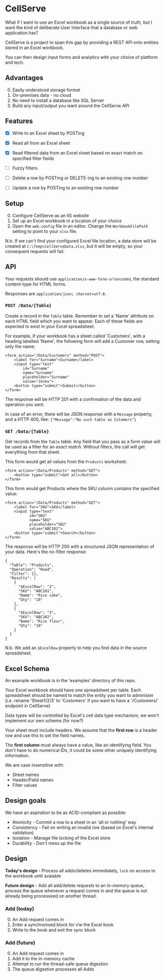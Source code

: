 # CellServe

What if I want to use an Excel workbook as a single source of truth, but I want the kind of deliberate User Interface that a database or web application has?

CellServe is a project to span this gap by providing a REST API onto entities stored in an Excel workbook.

You can then design input forms and analytics with your choice of platform and tech.


## Advantages

 0. Easily understood storage format
 0. On-premises data - no cloud
 0. No need to install a database like SQL Server
 0. Build any input/output you want around the CellServe API
 

## Features

 + [x] Write to an Excel sheet by POSTing
 + [x] Read all from an Excel sheet
 + [x] Read filtered data from an Excel sheet based on exact match on specified filter fields
 + [ ] Fuzzy filters
 + [ ] Delete a row by POSTing or DELETE-ing to an existing row number
 + [ ] Update a row by POSTing to an existing row number


## Setup

 0. Configure CellServe as an IIS website
 0. Set up an Excel workbook in a location of your choice
 0. Open the `web.config` file in an editor. Change the `WorkbookFilePath` setting to point to your `xlsx` file. 

N.b. If we can't find your configured Excel file location, a data store will be created at `C:\Temp\CellServeData.xlsx`, but it will be empty, so your consequent requests will fail.

## API

Your requests should use `application/x-www-form-urlencoded`, the standard content-type for HTML forms.

Responses are `application/json; charset=utf-8`.

### `POST /Data/{Table}`

Create a record in the `Table` table. Remember to set a 'Name' attribute on each HTML field which you want to appear. Each of these fields are expected to exist in your Excel spreadsheet.

For example, if your workbook has a sheet called 'Customers', with a heading labelled 'Name', the following form will add a Customer row, setting only the name:

````
<form action="/Data/Customers" method="POST">
	<label for="Surname">Surname</label>
	<input type="text"
		id="Surname"
		name="Surname"
		placeholder="Surname"
		value="Jones">
	<button type="submit">Submit</button>
</form>
````

The response will be HTTP 201 with a confirmation of the data and operation you sent.

In case of an error, there will be JSON response with a `Message` property, and a HTTP 400, like: `{"Message":"No such table as Cstomers"}`


### `GET /Data/{Table}`

Get records from the `Table` table. Any field that you pass as a form value will be used as a filter for an *exact match*. Without filters, the call will get everything from that sheet.

This form would get all values from the `Products` worksheet:

````
<form action="/Data/Products" method="GET">
	<button type="submit">Get all</button>
</form>
````

This form would get Products where the SKU column contains the specified value:

````
<form action="/Data/Products" method="GET">
	<label for="SKU">SKU</label>
	<input type="text"
		   id="SKU"
		   name="SKU"
		   placeholder="SKU"
		   value="ABC102">
	<button type="submit">Search</button>
</form>
````

The response will be HTTP 200 with a structured JSON representation of your data. Here's the no-filter response:

```
{
  "Table": "Products",
  "Operation": "Read",
  "Filter": {},
  "Results": [
    {
      "$ExcelRow": "2",
      "SKU": "ABC101",
      "Name": "Rice cake",
      "Qty": "10"
    },
    {
      "$ExcelRow": "3",
      "SKU": "ABC102",
      "Name": "Rice flour",
      "Qty": "10"
    }
  ]
}
```

N.b. We add an `$ExcelRow` property to help you find data in the source spreadsheet.


## Excel Schema

An example workbook is in the 'examples' directory of this repo.

Your Excel workbook should have one spreadsheet per table. Each spreadsheet should be named to match the entity you want to administer (i.e. rename 'Sheet1/2/3' to 'Customers' if you want to have a '/Customers/' endpoint in CellServe)

Data types will be controlled by Excel's cell data type mechanism, we won't implement our own schema (for now?)

Your sheet must include headers. We assume that the **first row** is a header row and use this to set the field names.

The **first column** must always have a value, like an identifying field. You don't have to do numerical IDs, it could be some other uniquely identifying information.

We are case insensitive with:

 * Sheet names
 * Header/Field names
 * Filter values


## Design goals

We have an aspiration to be as ACID-compliant as possible:

 + Atomicity - Commit a row to a sheet in an 'all or nothing' way
 + Consistency - Fail on writing an invalid row (based on Excel's internal validation)
 + Isolation - Manage file locking of the Excel store
 + Durability - Don't mess up the file
 

## Design

**Today's design** - Process all adds/deletes immediately, `lock` on access to the workbook until avaiable

**Future design** - Add all add/delete requests to an in-memory queue, process the queue whenever a request comes in and the queue is not already being processeed on another thread.

### Add (today)

 0. An Add request comes in
 0. Enter a synchronised block for r/w the Excel book
 0. Write to the book and exit the sync block

### Add (future)

 0. An Add request comes in
 0. Add it to the in-memory cache
 0. Attempt to run the thread-safe queue digestion
 0. The queue digestion processes all Adds